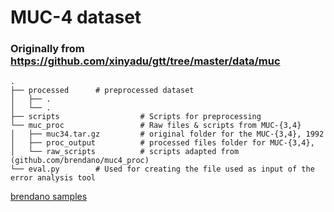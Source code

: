 # MUC-4 dataset

### Originally from https://github.com/xinyadu/gtt/tree/master/data/muc
    .
    ├── processed      # preprocessed dataset
    │   ├── .          
    │   └── .           
    ├── scripts                  # Scripts for preprocessing
    └── muc_proc                 # Raw files & scripts from MUC-{3,4}
    │   ├── muc34.tar.gz		 # original folder for the MUC-{3,4}, 1992
    │   ├── proc_output			 # processed files folder for MUC-{3,4}, 
    │   └── raw_scripts			 # scripts adapted from (github.com/brendano/muc4_proc)
    └── eval.py        # Used for creating the file used as input of the error analysis tool
        
[brendano samples](http://brenocon.com/muc4_proc/samp200.html)
